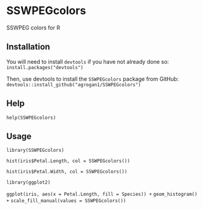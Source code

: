 # SSWPEGcolors

SSWPEG colors for R

## Installation

You will need to install `devtools` if you have not already done so: `install.packages("devtools")`

Then, use devtools to install the `SSWPEGcolors` package from GitHub:  `devtools::install_github("agrogan1/SSWPEGcolors")`

## Help

`help(SSWPEGcolors)`

## Usage

`library(SSWPEGcolors)`

`hist(iris$Petal.Length, col = SSWPEGcolors())`

`hist(iris$Petal.Width, col = SSWPEGcolors())`

`library(ggplot2)`

`ggplot(iris, aes(x = Petal.Length, fill = Species)) +`
    `geom_histogram() +` 
    `scale_fill_manual(values = SSWPEGcolors())`



